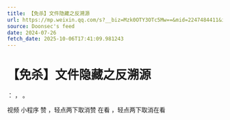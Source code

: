```yaml
---
title: 【免杀】文件隐藏之反溯源
url: https://mp.weixin.qq.com/s?__biz=Mzk0OTY3OTc5Mw==&mid=2247484411&idx=1&sn=1f0c476fa1f9be73f99b2f553dbac8dd
source: Doonsec's feed
date: 2024-07-26
fetch_date: 2025-10-06T17:41:09.981243
---
```


# 【免杀】文件隐藏之反溯源

：
，
。

视频
小程序
赞
，轻点两下取消赞
在看
，轻点两下取消在看